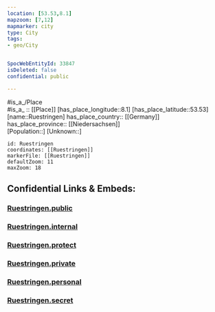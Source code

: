 ```yaml
---
location: [53.53,8.1] 
mapzoom: [7,12] 
mapmarker: city 
type: City
tags:
- geo/City


SpocWebEntityId: 33847
isDeleted: false
confidential: public

---
```

#is_a_/Place  
#is_a_ :: [[Place]] 
[has_place_longitude::8.1] 
[has_place_latitude::53.53] 
[name::Ruestringen] 
has_place_country:: [[Germany]]  
has_place_province:: [[Niedersachsen]]  
[Population::] 
[Unknown::] 


```leaflet
id: Ruestringen
coordinates: [[Ruestringen]] 
markerFile: [[Ruestringen]] 
defaultZoom: 11 
maxZoom: 18
```


## Confidential Links & Embeds: 

### [Ruestringen.public](/_public/\Earth\Continent\Europe\Europe~Central\Germany\Germany~West\Niedersachsen\counties~Niedersachsen\Wilhelmshaven\boroughs~WilhelmshavenRuestringen.public.md) 

### [Ruestringen.internal](/_internal/\Earth\Continent\Europe\Europe~Central\Germany\Germany~West\Niedersachsen\counties~Niedersachsen\Wilhelmshaven\boroughs~WilhelmshavenRuestringen.internal.md) 

### [Ruestringen.protect](/_protect/\Earth\Continent\Europe\Europe~Central\Germany\Germany~West\Niedersachsen\counties~Niedersachsen\Wilhelmshaven\boroughs~WilhelmshavenRuestringen.protect.md) 

### [Ruestringen.private](/_private/\Earth\Continent\Europe\Europe~Central\Germany\Germany~West\Niedersachsen\counties~Niedersachsen\Wilhelmshaven\boroughs~WilhelmshavenRuestringen.private.md) 

### [Ruestringen.personal](/_personal/\Earth\Continent\Europe\Europe~Central\Germany\Germany~West\Niedersachsen\counties~Niedersachsen\Wilhelmshaven\boroughs~WilhelmshavenRuestringen.personal.md) 

### [Ruestringen.secret](/_secret/\Earth\Continent\Europe\Europe~Central\Germany\Germany~West\Niedersachsen\counties~Niedersachsen\Wilhelmshaven\boroughs~WilhelmshavenRuestringen.secret.md)

